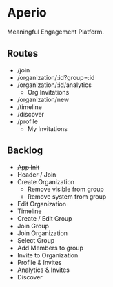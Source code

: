 # Aperio

Meaningful Engagement Platform.

## Routes

* /join
* /organization/:id?group=:id
* /organization/:id/analytics
  * Org Invitations
* /organization/new
* /timeline
* /discover
* /profile
  * My Invitations

## Backlog

* ~~App Init~~
* ~~Header / Join~~
* Create Organization
  * Remove visible from group
  * Remove system from group
* Edit Organization
* Timeline
* Create / Edit Group
* Join Group
* Join Organization
* Select Group
* Add Members to group
* Invite to Organization
* Profile & Invites
* Analytics & Invites
* Discover
